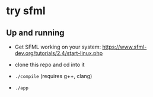 # try sfml

## Up and running

- Get SFML working on your system: https://www.sfml-dev.org/tutorials/2.4/start-linux.php

- clone this repo and cd into it

- `./compile` (requires g++, clang)

- `./app`
